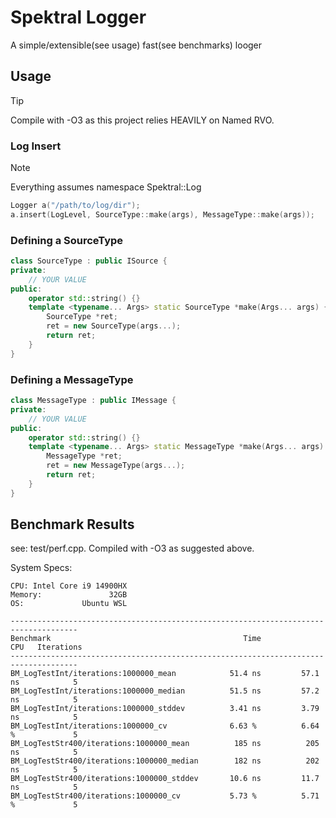 # Spektral Logger

A simple/extensible(see usage) fast(see benchmarks) looger

## Usage

> [!TIP]
> Compile with -O3 as this project relies HEAVILY on Named RVO.

### Log Insert

> [!NOTE]
> Everything assumes namespace Spektral::Log

```cpp
Logger a("/path/to/log/dir");
a.insert(LogLevel, SourceType::make(args), MessageType::make(args));
```

### Defining a SourceType
```cpp
class SourceType : public ISource {
private:
    // YOUR VALUE
public:
    operator std::string() {}
    template <typename... Args> static SourceType *make(Args... args) {
        SourceType *ret;
        ret = new SourceType(args...);
        return ret;
    }
}
```

### Defining a MessageType
```cpp
class MessageType : public IMessage {
private:
    // YOUR VALUE
public:
    operator std::string() {}
    template <typename... Args> static MessageType *make(Args... args) {
        MessageType *ret;
        ret = new MessageType(args...);
        return ret;
    }
}
```

## Benchmark Results

see: test/perf.cpp. Compiled with -O3 as suggested above.

System Specs:
```
CPU: Intel Core i9 14900HX
Memory:               32GB
OS:             Ubuntu WSL
```

```
-------------------------------------------------------------------------------------
Benchmark                                           Time             CPU   Iterations
-------------------------------------------------------------------------------------
BM_LogTestInt/iterations:1000000_mean            51.4 ns         57.1 ns            5
BM_LogTestInt/iterations:1000000_median          51.5 ns         57.2 ns            5
BM_LogTestInt/iterations:1000000_stddev          3.41 ns         3.79 ns            5
BM_LogTestInt/iterations:1000000_cv              6.63 %          6.64 %             5
BM_LogTestStr400/iterations:1000000_mean          185 ns          205 ns            5
BM_LogTestStr400/iterations:1000000_median        182 ns          202 ns            5
BM_LogTestStr400/iterations:1000000_stddev       10.6 ns         11.7 ns            5
BM_LogTestStr400/iterations:1000000_cv           5.73 %          5.71 %             5
```

